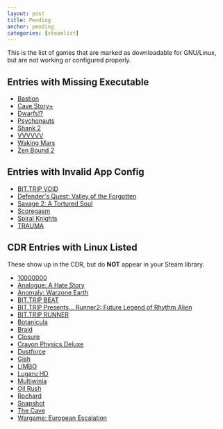 ```yaml
---
layout: post
title: Pending
anchor: pending
categories: [steamlist]
---
```


This is the list of games that are marked as downloadable for GNU/Linux, but are not working or configured properly.

Entries with Missing Executable
-------------------------------

- [Bastion](http://store.steampowered.com/app/107100/)
- [Cave Story+](http://store.steampowered.com/app/200900/)
- [Dwarfs!?](http://store.steampowered.com/app/35480/)
- [Psychonauts](http://store.steampowered.com/app/3830/)
- [Shank 2](http://store.steampowered.com/app/102840/)
- [VVVVVV](http://store.steampowered.com/app/70300/)
- [Waking Mars](http://store.steampowered.com/app/227200/)
- [Zen Bound 2](http://store.steampowered.com/app/61600/)

Entries with Invalid App Config
-------------------------------

- [BIT.TRIP VOID](http://store.steampowered.com/app/205070/)
- [Defender's Quest: Valley of the Forgotten](http://store.steampowered.com/app/218410/)
- [Savage 2: A Tortured Soul](http://store.steampowered.com/app/13700/)
- [Scoregasm](http://store.steampowered.com/app/202410/)
- [Spiral Knights](http://store.steampowered.com/app/99900/)
- [TRAUMA](http://store.steampowered.com/app/98100/)

CDR Entries with Linux Listed
------------------------------

These show up in the CDR, but do **NOT** appear in your Steam library.

- [10000000](http://store.steampowered.com/app/227580/)
- [Analogue: A Hate Story](http://store.steampowered.com/app/209370/)
- [Anomaly: Warzone Earth](http://store.steampowered.com/app/91200/)
- [BIT.TRIP BEAT](http://store.steampowered.com/app/63700/)
- [BIT.TRIP Presents... Runner2: Future Legend of Rhythm Alien](http://store.steampowered.com/app/218060/)
- [BIT.TRIP RUNNER](http://store.steampowered.com/app/63710/)
- [Botanicula](http://store.steampowered.com/app/207690/)
- [Braid](http://store.steampowered.com/app/26800/)
- [Closure](http://store.steampowered.com/app/72000/)
- [Crayon Physics Deluxe](http://store.steampowered.com/app/26900/)
- [Dustforce](http://store.steampowered.com/app/65300/)
- [Gish](http://store.steampowered.com/app/9500/)
- [LIMBO](http://store.steampowered.com/app/48000/)
- [Lugaru HD](http://store.steampowered.com/app/25010/)
- [Multiwinia](http://store.steampowered.com/app/1530/)
- [Oil Rush](http://store.steampowered.com/app/200390/)
- [Rochard](http://store.steampowered.com/app/107800/)
- [Snapshot](http://store.steampowered.com/app/204220/)
- [The Cave](http://store.steampowered.com/app/221810/)
- [Wargame: European Escalation](http://store.steampowered.com/app/58610/)
